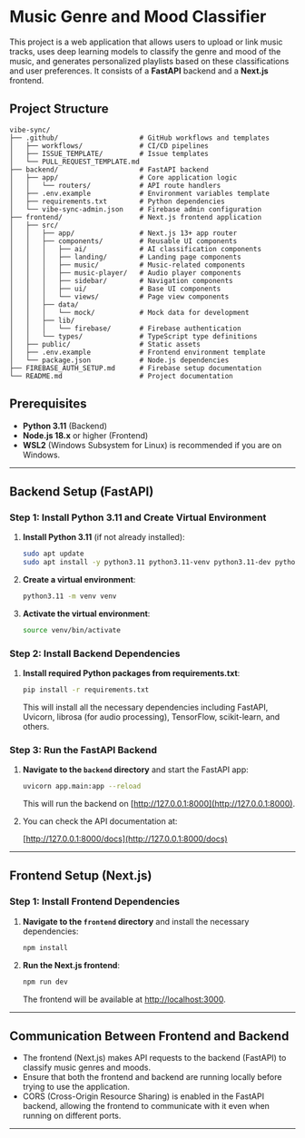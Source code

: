 
# Music Genre and Mood Classifier

This project is a web application that allows users to upload or link music tracks, uses deep learning models to classify the genre and mood of the music, and generates personalized playlists based on these classifications and user preferences. It consists of a **FastAPI** backend and a **Next.js** frontend.

## Project Structure

```
vibe-sync/
├── .github/                    # GitHub workflows and templates
│   ├── workflows/              # CI/CD pipelines
│   ├── ISSUE_TEMPLATE/         # Issue templates
│   └── PULL_REQUEST_TEMPLATE.md
├── backend/                    # FastAPI backend
│   ├── app/                    # Core application logic
│   │   └── routers/            # API route handlers
│   ├── .env.example            # Environment variables template
│   ├── requirements.txt        # Python dependencies
│   └── vibe-sync-admin.json    # Firebase admin configuration
├── frontend/                   # Next.js frontend application
│   ├── src/
│   │   ├── app/                # Next.js 13+ app router
│   │   ├── components/         # Reusable UI components
│   │   │   ├── ai/             # AI classification components
│   │   │   ├── landing/        # Landing page components
│   │   │   ├── music/          # Music-related components
│   │   │   ├── music-player/   # Audio player components
│   │   │   ├── sidebar/        # Navigation components
│   │   │   ├── ui/             # Base UI components
│   │   │   └── views/          # Page view components
│   │   ├── data/
│   │   │   └── mock/           # Mock data for development
│   │   ├── lib/
│   │   │   └── firebase/       # Firebase authentication
│   │   └── types/              # TypeScript type definitions
│   ├── public/                 # Static assets
│   ├── .env.example            # Frontend environment template
│   └── package.json            # Node.js dependencies
├── FIREBASE_AUTH_SETUP.md      # Firebase setup documentation
└── README.md                   # Project documentation
```

## Prerequisites

- **Python 3.11** (Backend)
- **Node.js 18.x** or higher (Frontend)
- **WSL2** (Windows Subsystem for Linux) is recommended if you are on Windows.

---

## Backend Setup (FastAPI)

### Step 1: Install Python 3.11 and Create Virtual Environment

1. **Install Python 3.11** (if not already installed):

   ```bash
   sudo apt update
   sudo apt install -y python3.11 python3.11-venv python3.11-dev python3.11-distutils
   ```

2. **Create a virtual environment**:

   ```bash
   python3.11 -m venv venv
   ```

3. **Activate the virtual environment**:

   ```bash
   source venv/bin/activate
   ```

### Step 2: Install Backend Dependencies

1. **Install required Python packages from requirements.txt**:

   ```bash
   pip install -r requirements.txt
   ```

   This will install all the necessary dependencies including FastAPI, Uvicorn, librosa (for audio processing), TensorFlow, scikit-learn, and others.

### Step 3: Run the FastAPI Backend

1. **Navigate to the `backend` directory** and start the FastAPI app:

   ```bash
   uvicorn app.main:app --reload
   ```

   This will run the backend on [http://127.0.0.1:8000](http://127.0.0.1:8000).

2. You can check the API documentation at:

   [http://127.0.0.1:8000/docs](http://127.0.0.1:8000/docs)

---

## Frontend Setup (Next.js)

### Step 1: Install Frontend Dependencies

1. **Navigate to the `frontend` directory** and install the necessary dependencies:

   ```bash
   npm install
   ```

2. **Run the Next.js frontend**:

   ```bash
   npm run dev
   ```

   The frontend will be available at [http://localhost:3000](http://localhost:3000).

---

## Communication Between Frontend and Backend

- The frontend (Next.js) makes API requests to the backend (FastAPI) to classify music genres and moods.
- Ensure that both the frontend and backend are running locally before trying to use the application.
- CORS (Cross-Origin Resource Sharing) is enabled in the FastAPI backend, allowing the frontend to communicate with it even when running on different ports.

---

